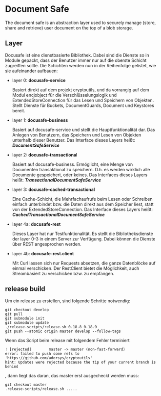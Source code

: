 # Document Safe

The document safe is an abstraction layer used to securely manage (store, share and retrieve) user document on the top of a blob storage.

## Layer
Docusafe ist eine dienstbasierte Bibliothek. Dabei sind die Dienste so in Module gepackt, dass der Benutzer immer nur auf die oberste Schicht zugreiffen sollte. Die Schichten werden nun in der Reihenfolge gelistet, wie sie aufeinander aufbauen:
* layer 0: **docusafe-service**
    
    Basiert direkt auf dem projekt cryptoutils, und da vorrangig auf dem Modul encjobject für die Verschlüsselungslogik und ExtendedStoreConnection für das Lesen und Speichern von Objekten.
Stellt Dienste für Buckets, DocumentGuards, Document und Keystores bereit.
* layer 1: **docusafe-business**

    Basiert auf docusafe-service und stellt die Hauptfunktionalität dar. Das Anlegen von Benutzern, das Speichern und Lesen von Objekten unterhalb dieser Benutzer. Das Interface dieses Layers heißt: ***DocumentSafeService*** 
* layer 2: **docusafe-transactional**

    Basiert auf docusafe-business. Ermöglicht, eine Menge von Documenten transaktional zu speichern. D.h. es werden wirklich alle Documente gespeichert, oder keines. Das Interfaces dieses Layers heißt: ***TransactionalDocumentSafeService*** 
* layer 3: **docusafe-cached-transactional**

    Eine Cache-Schicht, die Mehrfachaufrufe beim Lesen oder Schreiben einfach unterbindet bzw. die Daten direkt aus dem Speicher liest, statt von der ExtendedStoreConnection. Das Interface dieses Layers heißt: ***CachedTransactionalDocumentSafeService***
* layer 4a: **docusafe-rest**

    Dieses Layer hat nur Testfunktionalität. Es stellt die Bibliotheksdienste der layer 0-3 in einem Server zur Verfügung. Dabei können die Dienste über REST angesprochen werden.
* layer 4b: **docusafe-rest.client** 
    
    Mit Curl lassen sich nur Requests absetzen, die ganze Datenblöcke auf einmal verschicken. Der RestClient bietet die Möglichkeit, auch Streambasiert zu verschicken bzw. zu empfangen.
 
## release build

Um ein release zu erstellen, sind folgende Schritte notwendig:

    git checkout develop
    git pull
    git submodule init
    git submodule update
    ./release-scripts/release.sh 0.18.8 0.18.9
    git push --atomic origin master develop --follow-tags

Wenn das Script beim release mit folgendem Fehler terminiert

    ! [rejected]        master -> master (non-fast-forward)
    error: failed to push some refs to 'https://github.com/adorsys/cryptoutils'
    hint: Updates were rejected because the tip of your current branch is behind

, dann liegt das daran, das master erst ausgecheckt werden muss:

    git checkout master
    .release-scripts/release.sh .....
    
    